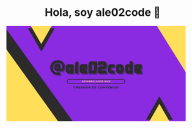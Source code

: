 <div align="center">
  <h1 align="center">Hola, soy ale02code 👋</h1>
</div>
<img src="./banner-github.jpg" height="250px">
